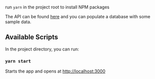run `yarn` in the project root to install NPM packages

The API can be found [here](https://github.com/horne3754sg/react-orders-dashboard) and you can populate a database with some sample data.

## Available Scripts

In the project directory, you can run:

### `yarn start`

Starts the app and opens at [http://localhost:3000](http://localhost:3000)
